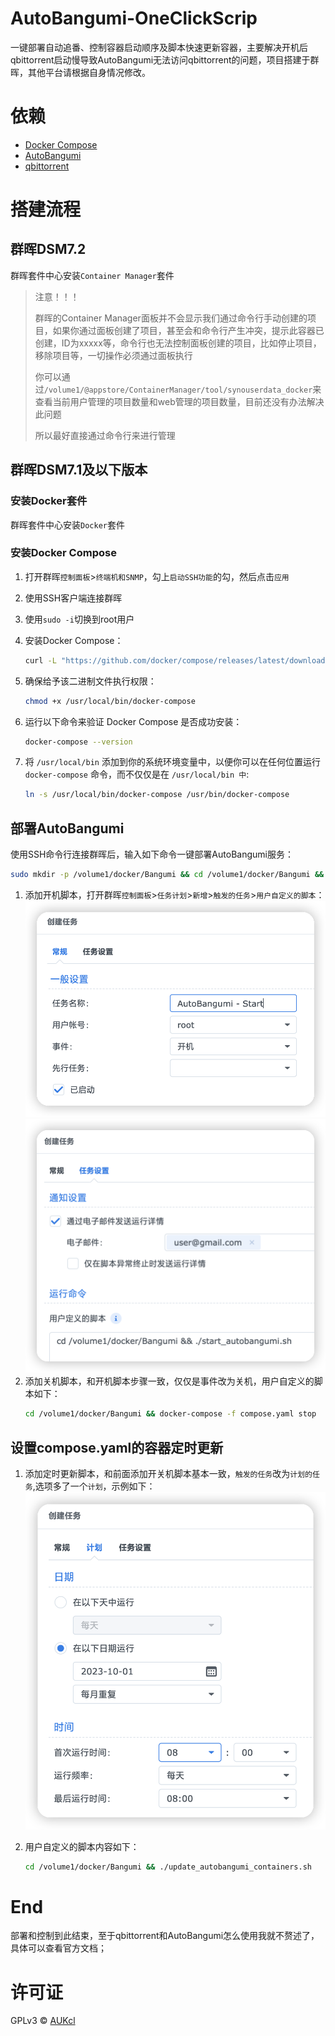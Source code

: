 # AutoBangumi-OneClickScrip
一键部署自动追番、控制容器启动顺序及脚本快速更新容器，主要解决开机后qbittorrent启动慢导致AutoBangumi无法访问qbittorrent的问题，项目搭建于群晖，其他平台请根据自身情况修改。

# 依赖
- [Docker Compose](https://github.com/docker/compose)
- [AutoBangumi](https://github.com/EstrellaXD/Auto_Bangumi)
- [qbittorrent](https://registry.hub.docker.com/r/johngong/qbittorrent/)

# 搭建流程
## 群晖DSM7.2
群晖套件中心安装`Container Manager`套件
> 注意！！！
> 
> 群晖的Container Manager面板并不会显示我们通过命令行手动创建的项目，如果你通过面板创建了项目，甚至会和命令行产生冲突，提示此容器已创建，ID为xxxxx等，命令行也无法控制面板创建的项目，比如停止项目，移除项目等，一切操作必须通过面板执行
> 
> 你可以通过`/volume1/@appstore/ContainerManager/tool/synouserdata_docker`来查看当前用户管理的项目数量和web管理的项目数量，目前还没有办法解决此问题
> 
> 所以最好直接通过命令行来进行管理

## 群晖DSM7.1及以下版本
### 安装Docker套件
群晖套件中心安装`Docker`套件

### 安装Docker Compose
1. 打开群晖`控制面板`>`终端机和SNMP`，勾上`启动SSH功能`的勾，然后点击`应用`
2. 使用SSH客户端连接群晖
3. 使用`sudo -i`切换到root用户
4. 安装Docker Compose：
    ```bash
    curl -L "https://github.com/docker/compose/releases/latest/download/docker-compose-$(uname -s)-$(uname -m)" -o /usr/local/bin/docker-compose
    ```

5. 确保给予该二进制文件执行权限：
    ```bash
    chmod +x /usr/local/bin/docker-compose
    ```

6. 运行以下命令来验证 Docker Compose 是否成功安装：
    ```bash
    docker-compose --version
    ```

7.  将 `/usr/local/bin` 添加到你的系统环境变量中，以便你可以在任何位置运行 `docker-compose` 命令，而不仅仅是在 `/usr/local/bin 中`:
    ```bash
    ln -s /usr/local/bin/docker-compose /usr/bin/docker-compose
    ```

## 部署AutoBangumi
使用SSH命令行连接群晖后，输入如下命令一键部署AutoBangumi服务：
```bash
sudo mkdir -p /volume1/docker/Bangumi && cd /volume1/docker/Bangumi && wget https://github.com/AUKcl/AutoBangumi-OneClickScrip/raw/main/Scrip/OneClickScrip.sh && chmod +x OneClickScrip.sh && ./OneClickScrip.sh
```

1. 添加开机脚本，打开群晖`控制面板`>`任务计划`>`新增`>`触发的任务`>`用户自定义的脚本`：
   ![开机设置01](img/01.png)
   ![开机设置02](img/02.png)
2. 添加关机脚本，和开机脚本步骤一致，仅仅是事件改为关机，用户自定义的脚本如下：
   ```bash
   cd /volume1/docker/Bangumi && docker-compose -f compose.yaml stop
   ```

## 设置compose.yaml的容器定时更新
1. 添加定时更新脚本，和前面添加开关机脚本基本一致，`触发的任务`改为`计划的任务`,选项多了一个`计划`，示例如下：
![计划](img/03.png)

2. 用户自定义的脚本内容如下：
    ```bash
    cd /volume1/docker/Bangumi && ./update_autobangumi_containers.sh
    ```

# End
部署和控制到此结束，至于qbittorrent和AutoBangumi怎么使用我就不赘述了，具体可以查看官方文档；

# 许可证
GPLv3 © [AUKcl](LICENSE)